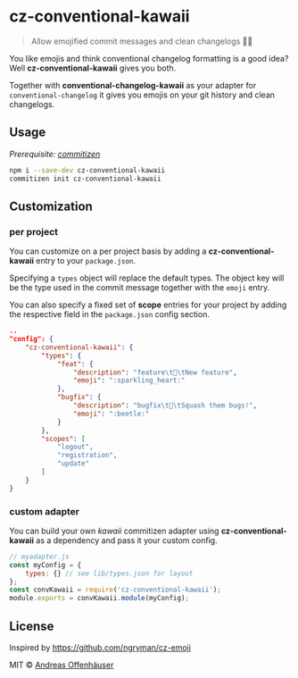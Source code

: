 # cz-conventional-kawaii

> Allow emojified commit messages and clean changelogs 🐼📄

You like emojis and think conventional changelog formatting is a good idea? Well **cz-conventional-kawaii** gives you both.

Together with **conventional-changelog-kawaii** as your adapter for `conventional-changelog` it gives you emojis on your git history and clean changelogs.

## Usage

_Prerequisite:  [commitizen](https://github.com/commitizen/cz-cli)_

```sh
npm i --save-dev cz-conventional-kawaii
commitizen init cz-conventional-kawaii
```

## Customization

### per project

You can customize on a per project basis by adding a **cz-conventional-kawaii** entry to your `package.json`.

Specifying a `types` object will replace the default types. The object key will be the type used in the commit message together with the `emoji` entry.

You can also specify a fixed set of **scope** entries for your project by adding the respective field in the `package.json` config section.

```json
..
"config": {
	"cz-conventional-kawaii": {
		"types": {
			"feat": {
				"description": "feature\t💖\tNew feature",
				"emoji": ":sparkling_heart:"
			},
			"bugfix": {
				"description": "bugfix\t🐞\tSquash them bugs!",
				"emoji": ":beetle:"
			}
		},
		"scopes": [
			"logout",
			"registration",
			"update"
		]
	}
}
```

### custom adapter

You can build your own *kawaii* commitizen adapter using **cz-conventional-kawaii** as a dependency and pass it your custom config.

```javascript
// myadapter.js
const myConfig = {
	types: {} // see lib/types.json for layout
};
const convKawaii = require('cz-conventional-kawaii');
module.exports = convKawaii.module(myConfig);
```

## License

Inspired by https://github.com/ngryman/cz-emoji

MIT © [Andreas Offenhäuser](http://anoff.io)
